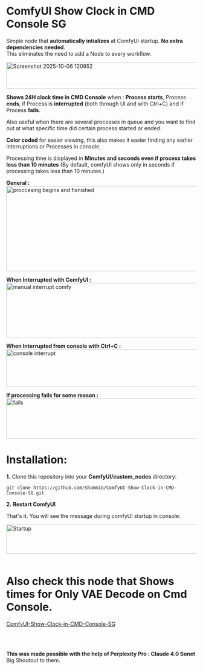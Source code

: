 # ComfyUI Show Clock in CMD Console SG


Simple node that **automatically intializes** at ComfyUI startup. **No extra dependencies needed**.            
This eliminates the need to add a Node to every workflow.           
          
<img width="1905" height="70" alt="Screenshot 2025-10-06 120952" src="https://github.com/user-attachments/assets/47838bc9-3b5c-4fa5-9880-51e6cd0eb37c" />

**Shows 24H clock time in CMD Console** when :
**Process starts**, Process **ends**, if Process is **interrupted** (both through UI and with Ctrl+C) and if Process **fails**.       

Also useful when there are several processes in queue and you want to find out at what specific time did certain process started or ended.         
        
**Color coded** for easier viewing, this also makes it easier finding any earlier interruptions or Processes in console.
                  
Processing time is displayed in **Minutes and seconds even if process takes less than 10 minutes** (By default, comfyUI shows only in seconds if processing takes less than 10 minutes.)           

               
**General :**        
<img width="1904" height="225" alt="proccesing begins and fisnished" src="https://github.com/user-attachments/assets/4c1128f0-25d7-4eeb-8371-b6f344a2796c" />

**When Interrupted with ComfyUI :**
<img width="1896" height="144" alt="manual interrupt comfy" src="https://github.com/user-attachments/assets/04bebfaf-349e-411e-a83a-6c94d51b2d19" />


**When Interrupted from console with Ctrl+C :**
<img width="1897" height="99" alt="console interrupt" src="https://github.com/user-attachments/assets/ffa8c97d-b558-4b0b-936d-c21235f8d6f6" />


**If processing fails for some reason :**
<img width="1903" height="106" alt="fails" src="https://github.com/user-attachments/assets/1c8b1e84-9c40-48c1-b31a-23d382a63ed1" />



# Installation:
**1.** Clone this repository into your **ComfyUI/custom_nodes** directory:    
       
    git clone https://github.com/ShammiG/ComfyUI-Show-Clock-in-CMD-Console-SG.git  
      
**2.** **Restart ComfyUI**   
      
That's it. You will see the message during comfyUI startup in console:       
              
<img width="1892" height="77" alt="Startup" src="https://github.com/user-attachments/assets/fe3190c6-b027-4c71-be1d-f68aaa9fb2e8" />

<br>
<br>
      
# Also check this node that Shows times for Only VAE Decode on Cmd Console.
[ComfyUI-Show-Clock-in-CMD-Console-SG](https://github.com/ShammiG/ComfyUI-VAE-Timestamp-Clock-SG)

<br>
<br>     
      
**This was made possible with the help of Perplexity Pro : Claude 4.0 Sonet**      
   Big Shoutout to them.

